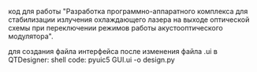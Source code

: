 код для работы "Разработка программно-аппаратного комплекса для стабилизации излучения охлаждающего лазера на выходе оптической схемы при переключении режимов работы акустооптического модулятора".

для создания файла интерфейса после изменения файла .ui в QTDesigner:
shell code:
pyuic5 GUI.ui -o design.py